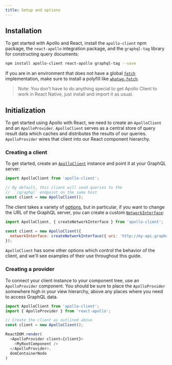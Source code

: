 ```yaml
---
title: Setup and options
---
```

<h2 id="installation">Installation</h2>

To get started with Apollo and React, install the `apollo-client` npm package, the `react-apollo` integration package, and the `graphql-tag` library for constructing query documents:

```bash
npm install apollo-client react-apollo graphql-tag --save
```

If you are in an environment that does not have a global [`fetch`](https://developer.mozilla.org/en-US/docs/Web/API/GlobalFetch/fetch) implementation, make sure to install a polyfill like [`whatwg-fetch`](https://www.npmjs.com/package/whatwg-fetch).

> Note: You don't have to do anything special to get Apollo Client to work in React Native, just install and import it as usual.

<h2 id="initialization">Initialization</h2>

To get started using Apollo with React, we need to create an `ApolloClient` and an `ApolloProvider`. `ApolloClient` serves as a central store of query result data which caches and distributes the results of our queries. `ApolloProvider` wires that client into our React component hierarchy.

<h3 id="creating-client">Creating a client</h3>

To get started, create an [`ApolloClient`](/core/apollo-client-api.html#constructor) instance and point it at your GraphQL server:

```js
import ApolloClient from 'apollo-client';

// By default, this client will send queries to the
//  `/graphql` endpoint on the same host
const client = new ApolloClient();
```

The client takes a variety of [options](/core/apollo-client-api.html#constructor), but in particular, if you want to change the URL of the GraphQL server, you can create a custom [`NetworkInterface`](/core/apollo-client-api.html#NetworkInterface):

```js
import ApolloClient, { createNetworkInterface } from 'apollo-client';

const client = new ApolloClient({
  networkInterface: createNetworkInterface({ uri: 'http://my-api.graphql.com' }),
});
```

`ApolloClient` has some other options which control the behavior of the client, and we'll see examples of their use throughout this guide.

<h3 id="creating-provider">Creating a provider</h3>

To connect your client instance to your component tree, use an `ApolloProvider` component. You should be sure to place the `ApolloProvider` somewhere high in your view hierarchy, above any places where you need to access GraphQL data.

```js
import ApolloClient from 'apollo-client';
import { ApolloProvider } from 'react-apollo';

// Create the client as outlined above
const client = new ApolloClient();

ReactDOM.render(
  <ApolloProvider client={client}>
    <MyRootComponent />
  </ApolloProvider>,
  domContainerNode
)
```

<!--  Add content here once it exists -->
<!-- ## Troubleshooting -->
